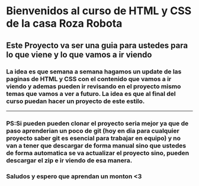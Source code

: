 # Bienvenidos al curso de HTML y CSS de la casa Roza Robota
## Este Proyecto va ser una guia para ustedes para lo que viene y lo que vamos a ir viendo
### La idea es que semana a semana hagamos un update de las paginas de HTML y CSS con el contenido que vamos a ir viendo y ademas pueden ir revisando en el proyecto mismo temas que vamos a ver a futuro. La idea es que al final del curso puedan hacer un proyecto de este estilo. 
---
### PS:Si pueden pueden clonar el proyecto seria mejor ya que de paso aprenderian un poco de git (hoy en dia para cualquier proyecto saber git es esencial para trabajar en equipo) y no van a tener que descargar de forma manual sino que ustedes de forma automatica se va actualizar el proyecto sino, pueden descargar el zip e ir viendo de esa manera. 

### Saludos y espero que aprendan un monton <3